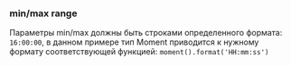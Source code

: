<!-- example(timepicker-overview) -->

### min/max range
Параметры min/max должны быть строками определенного формата: `16:00:00`,
в данном примере тип Moment приводится к нужному формату соответствующей функцией: `moment().format('HH:mm:ss')`

<!-- example(timepicker-range) -->
